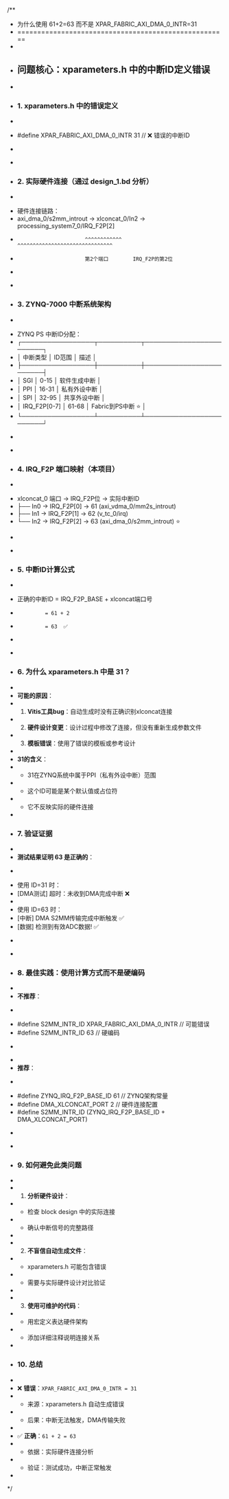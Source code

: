 /**
 * 为什么使用 61+2=63 而不是 XPAR_FABRIC_AXI_DMA_0_INTR=31
 * =====================================================
 * 
 * ## 问题核心：xparameters.h 中的中断ID定义错误
 * 
 * ### 1. xparameters.h 中的错误定义
 * ```c
 * #define XPAR_FABRIC_AXI_DMA_0_INTR 31  // ❌ 错误的中断ID
 * ```
 * 
 * ### 2. 实际硬件连接（通过 design_1.bd 分析）
 * ```
 * 硬件连接链路：
 * axi_dma_0/s2mm_introut → xlconcat_0/In2 → processing_system7_0/IRQ_F2P[2]
 *                           ^^^^^^^^^^^^     ^^^^^^^^^^^^^^^^^^^^^^^^^^^^^^^
 *                           第2个端口        IRQ_F2P的第2位
 * ```
 * 
 * ### 3. ZYNQ-7000 中断系统架构
 * ```
 * ZYNQ PS 中断ID分配：
 * ┌─────────────────┬──────────┬────────────────────────┐
 * │   中断类型      │  ID范围  │         描述           │
 * ├─────────────────┼──────────┼────────────────────────┤
 * │ SGI             │  0-15    │ 软件生成中断           │
 * │ PPI             │ 16-31    │ 私有外设中断           │
 * │ SPI             │ 32-95    │ 共享外设中断           │
 * │ IRQ_F2P[0-7]    │ 61-68    │ Fabric到PS中断 ⭐     │
 * └─────────────────┴──────────┴────────────────────────┘
 * ```
 * 
 * ### 4. IRQ_F2P 端口映射（本项目）
 * ```
 * xlconcat_0 端口 → IRQ_F2P位 → 实际中断ID
 * ├── In0         → IRQ_F2P[0] → 61  (axi_vdma_0/mm2s_introut)
 * ├── In1         → IRQ_F2P[1] → 62  (v_tc_0/irq)
 * └── In2         → IRQ_F2P[2] → 63  (axi_dma_0/s2mm_introut) ⭐
 * ```
 * 
 * ### 5. 中断ID计算公式
 * ```
 * 正确的中断ID = IRQ_F2P_BASE + xlconcat端口号
 *              = 61 + 2
 *              = 63  ✅
 * ```
 * 
 * ### 6. 为什么 xparameters.h 中是 31？
 * 
 * **可能的原因**：
 * 1. **Vitis工具bug**：自动生成时没有正确识别xlconcat连接
 * 2. **硬件设计变更**：设计过程中修改了连接，但没有重新生成参数文件
 * 3. **模板错误**：使用了错误的模板或参考设计
 * 
 * **31的含义**：
 * - 31在ZYNQ系统中属于PPI（私有外设中断）范围
 * - 这个ID可能是某个默认值或占位符
 * - 它不反映实际的硬件连接
 * 
 * ### 7. 验证证据
 * 
 * **测试结果证明 63 是正确的**：
 * ```
 * 使用 ID=31 时：
 * [DMA测试] 超时：未收到DMA完成中断  ❌
 * 
 * 使用 ID=63 时：
 * [中断] DMA S2MM传输完成中断触发  ✅
 * [数据] 检测到有效ADC数据!       ✅
 * ```
 * 
 * ### 8. 最佳实践：使用计算方式而不是硬编码
 * 
 * **不推荐**：
 * ```c
 * #define S2MM_INTR_ID  XPAR_FABRIC_AXI_DMA_0_INTR  // 可能错误
 * #define S2MM_INTR_ID  63                          // 硬编码
 * ```
 * 
 * **推荐**：
 * ```c
 * #define ZYNQ_IRQ_F2P_BASE_ID   61              // ZYNQ架构常量
 * #define DMA_XLCONCAT_PORT      2               // 硬件连接配置
 * #define S2MM_INTR_ID           (ZYNQ_IRQ_F2P_BASE_ID + DMA_XLCONCAT_PORT)
 * ```
 * 
 * ### 9. 如何避免此类问题
 * 
 * 1. **分析硬件设计**：
 *    - 检查 block design 中的实际连接
 *    - 确认中断信号的完整路径
 * 
 * 2. **不盲信自动生成文件**：
 *    - xparameters.h 可能包含错误
 *    - 需要与实际硬件设计对比验证
 * 
 * 3. **使用可维护的代码**：
 *    - 用宏定义表达硬件架构
 *    - 添加详细注释说明连接关系
 * 
 * ### 10. 总结
 * 
 * ❌ **错误**：`XPAR_FABRIC_AXI_DMA_0_INTR = 31`
 * - 来源：xparameters.h 自动生成错误
 * - 后果：中断无法触发，DMA传输失败
 * 
 * ✅ **正确**：`61 + 2 = 63`
 * - 依据：实际硬件连接分析
 * - 验证：测试成功，中断正常触发
 * 
 */
